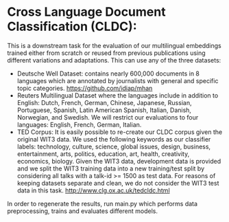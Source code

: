 # Cross Language Document Classification (CLDC):

This is a downstream task for the evaluation of our multilingual embeddings trained either from scratch or reused from previous publications using different variations and adaptations.
This can use any of the three datasets:
* Deutsche Well Dataset: contains nearly 600,000 documents in 8 languages which are annotated by journalists with general and specific topic categories.
https://github.com/idiap/mhan
* Reuters Multilingual Dataset where the languages include in addition to English: Dutch, French, German, Chinese, Japanese, Russian, Portuguese, Spanish, Latin American Spanish, Italian, Danish, Norwegian, and Swedish.
We will restrict our evaluations to four languages:  English, French, German, Italian.
* TED Corpus: It is easily possible to re-create our CLDC corpus given the original WIT3 data. We used the following keywords as our classifier labels: technology, culture, science, global issues, design, business, entertainment, arts, politics, education, art, health, creativity, economics, biology.
Given the WIT3 data, development data is provided and we split the WIT3 training data into a new training/test split by considering all talks with a talk-id >= 1500 as test data. For reasons of keeping datasets separate and clean, we do not consider the WIT3 test data in this task.
http://www.clg.ox.ac.uk/tedcldc.html

In order to regenerate the results, run main.py which performs data preprocessing, trains and evaluates different models.
